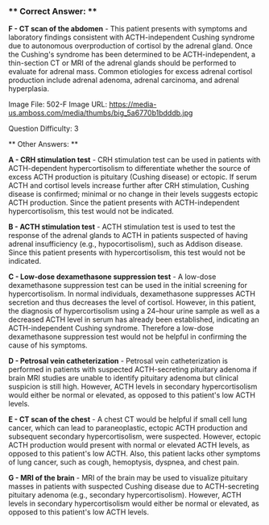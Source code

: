 ### ** Correct Answer: **

**F - CT scan of the abdomen** - This patient presents with symptoms and laboratory findings consistent with ACTH-independent Cushing syndrome due to autonomous overproduction of cortisol by the adrenal gland. Once the Cushing's syndrome has been determined to be ACTH-independent, a thin-section CT or MRI of the adrenal glands should be performed to evaluate for adrenal mass. Common etiologies for excess adrenal cortisol production include adrenal adenoma, adrenal carcinoma, and adrenal hyperplasia.

Image File: 502-F
Image URL: https://media-us.amboss.com/media/thumbs/big_5a6770b1bdddb.jpg

Question Difficulty: 3

** Other Answers: **

**A - CRH stimulation test** - CRH stimulation test can be used in patients with ACTH-dependent hypercortisolism to differentiate whether the source of excess ACTH production is pituitary (Cushing disease) or ectopic. If serum ACTH and cortisol levels increase further after CRH stimulation, Cushing disease is confirmed; minimal or no change in their levels suggests ectopic ACTH production. Since the patient presents with ACTH-independent hypercortisolism, this test would not be indicated.

**B - ACTH stimulation test** - ACTH stimulation test is used to test the response of the adrenal glands to ACTH in patients suspected of having adrenal insufficiency (e.g., hypocortisolism), such as Addison disease. Since this patient presents with hypercortisolism, this test would not be indicated.

**C - Low-dose dexamethasone suppression test** - A low-dose dexamethasone suppression test can be used in the initial screening for hypercortisolism. In normal individuals, dexamethasone suppresses ACTH secretion and thus decreases the level of cortisol. However, in this patient, the diagnosis of hypercortisolism using a 24–hour urine sample as well as a decreased ACTH level in serum has already been established, indicating an ACTH-independent Cushing syndrome. Therefore a low-dose dexamethasone suppression test would not be helpful in confirming the cause of his symptoms.

**D - Petrosal vein catheterization** - Petrosal vein catheterization is performed in patients with suspected ACTH-secreting pituitary adenoma if brain MRI studies are unable to identify pituitary adenoma but clinical suspicion is still high. However, ACTH levels in secondary hypercortisolism would either be normal or elevated, as opposed to this patient's low ACTH levels.

**E - CT scan of the chest** - A chest CT would be helpful if small cell lung cancer, which can lead to paraneoplastic, ectopic ACTH production and subsequent secondary hypercortisolism, were suspected. However, ectopic ACTH production would present with normal or elevated ACTH levels, as opposed to this patient's low ACTH. Also, this patient lacks other symptoms of lung cancer, such as cough, hemoptysis, dyspnea, and chest pain.

**G - MRI of the brain** - MRI of the brain may be used to visualize pituitary masses in patients with suspected Cushing disease due to ACTH-secreting pituitary adenoma (e.g., secondary hypercortisolism). However, ACTH levels in secondary hypercortisolism would either be normal or elevated, as opposed to this patient's low ACTH levels.


